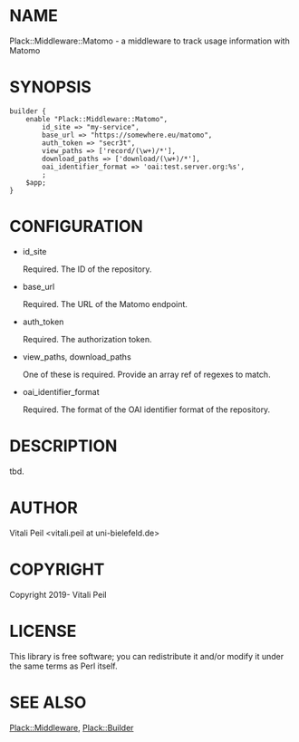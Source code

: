 # NAME

Plack::Middleware::Matomo - a middleware to track usage information with Matomo

# SYNOPSIS

    builder {
        enable "Plack::Middleware::Matomo",
            id_site => "my-service",
            base_url => "https://somewhere.eu/matomo",
            auth_token => "secr3t",
            view_paths => ['record/(\w+)/*'],
            download_paths => ['download/(\w+)/*'],
            oai_identifier_format => 'oai:test.server.org:%s',
            ;
        $app;
    }

# CONFIGURATION

- id\_site

    Required. The ID of the repository.

- base\_url

    Required. The URL of the Matomo endpoint.

- auth\_token

    Required. The authorization token.

- view\_paths, download\_paths

    One of these is required. Provide an array ref of regexes to match.

- oai\_identifier\_format

    Required. The format of the OAI identifier format of the repository.

# DESCRIPTION

tbd.

# AUTHOR

Vitali Peil &lt;vitali.peil at uni-bielefeld.de>

# COPYRIGHT

Copyright 2019- Vitali Peil

# LICENSE

This library is free software; you can redistribute it and/or modify
it under the same terms as Perl itself.

# SEE ALSO

[Plack::Middleware](https://metacpan.org/pod/Plack::Middleware), [Plack::Builder](https://metacpan.org/pod/Plack::Builder)
